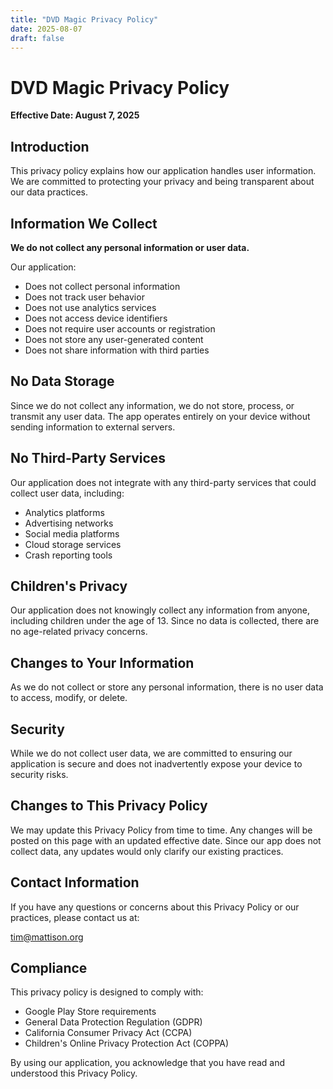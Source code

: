 ```yaml
---
title: "DVD Magic Privacy Policy"
date: 2025-08-07
draft: false
---
```


# DVD Magic Privacy Policy

**Effective Date: August 7, 2025**

## Introduction

This privacy policy explains how our application handles user information. We are committed to protecting your privacy and being transparent about our data practices.

## Information We Collect

**We do not collect any personal information or user data.**

Our application:
- Does not collect personal information
- Does not track user behavior
- Does not use analytics services
- Does not access device identifiers
- Does not require user accounts or registration
- Does not store any user-generated content
- Does not share information with third parties

## No Data Storage

Since we do not collect any information, we do not store, process, or transmit any user data. The app operates entirely on your device without sending information to external servers.

## No Third-Party Services

Our application does not integrate with any third-party services that could collect user data, including:
- Analytics platforms
- Advertising networks
- Social media platforms
- Cloud storage services
- Crash reporting tools

## Children's Privacy

Our application does not knowingly collect any information from anyone, including children under the age of 13. Since no data is collected, there are no age-related privacy concerns.

## Changes to Your Information

As we do not collect or store any personal information, there is no user data to access, modify, or delete.

## Security

While we do not collect user data, we are committed to ensuring our application is secure and does not inadvertently expose your device to security risks.

## Changes to This Privacy Policy

We may update this Privacy Policy from time to time. Any changes will be posted on this page with an updated effective date. Since our app does not collect data, any updates would only clarify our existing practices.

## Contact Information

If you have any questions or concerns about this Privacy Policy or our practices, please contact us at:

tim@mattison.org

## Compliance

This privacy policy is designed to comply with:
- Google Play Store requirements
- General Data Protection Regulation (GDPR)
- California Consumer Privacy Act (CCPA)
- Children's Online Privacy Protection Act (COPPA)

By using our application, you acknowledge that you have read and understood this Privacy Policy.
